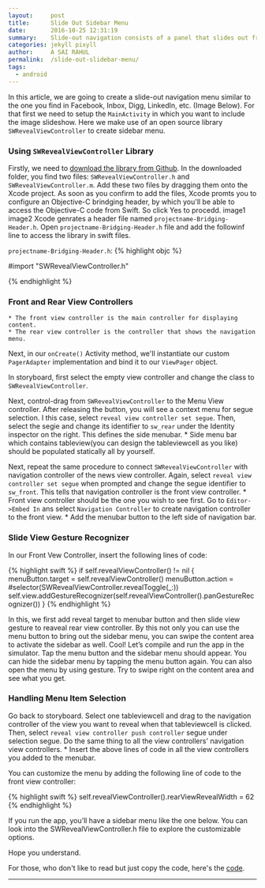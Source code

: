 ```yaml
---
layout:     post
title:      Slide Out Sidebar Menu
date:       2016-10-25 12:31:19
summary:    Slide-out navigation consists of a panel that slides out from underneath the left or the right of the main content area, revealing a vertically independent scroll view that serves as the primary navigation for the application.
categories: jekyll pixyll
author:     A SAI RAHUL
permalink:  /slide-out-slidebar-menu/
tags:
  - android
---
```


<!-- ![desk](https://github.com/blogofcode/blogofcode.github.io/blob/master/images/image-slideshow-using-viewpager-with-pageadapter/image_slideshow1.gif?raw=true) -->

In this article, we are going to create a slide-out navigation menu similar to the one you find in Facebook, Inbox, Digg, LinkedIn, etc. (Image Below). For that first we need to setup the `MainActivity` in which you want to include the image slideshow. Here we make use of an open source library `SWRevealViewController` to create sidebar menu.

### Using `SWRevealViewController` Library

Firstly, we need to [download the library from Github](https://codeload.github.com/John-Lluch/SWRevealViewController/zip/master). In the downloaded folder, you find two files: `SWRevealViewController.h` and `SWRevealViewController.m`. Add these two files by dragging them onto the Xcode project. As soon as you confirm to add the files, Xcode promts you to configure an Objective-C brindging header, by which you'll be able to access the Objective-C code from Swift. So click Yes to procedd.
image1
image2
Xcode genrates a header file named `projectname-Bridging-Header.h`. Open `projectname-Bridging-Header.h` file and add the followinf line to access the library in swift files.

`projectname-Bridging-Header.h`:
{% highlight objc %}

#import "SWRevealViewController.h"

{% endhighlight %}

### Front and Rear View Controllers

    * The front view controller is the main controller for displaying content.
    * The rear view controller is the controller that shows the navigation menu.
Next, in our `onCreate()` Activity method, we'll instantiate our custom `PagerAdapter` implementation and bind it to our `ViewPager` object.

In storyboard, first select the empty view controller and change the class to `SWRevealViewController`.

Next, control-drag from `SWRevealViewController` to the Menu View controller. After releasing the button, you will see a context menu for segue selection. I this case, select `reveal view controller set segue`. Then, select the segie and change its identifier to `sw_rear` under the Identity inspector on the right. This defines the side menubar.
    * Side menu bar which contains tableview(you can design the tableviewcell as you like) should be populated statically all by yourself.

Next, repeat the same procedure to connect `SWRevealViewController` with navigation controller of the news view controller. Again, select `reveal view controller set segue` when prompted and change the segue identifier to `sw_front`. This tells that navigation controller is the front view controller.
    * Front view controller should be the one you wish to see first. Go to `Editor->Embed In` ans select `Navigation Controller` to create navigation controller to the front view.
    * Add the menubar button to the left side of navigation bar.

### Slide View Gesture Recognizer

In our Front Vew Controller, insert the following lines of code:

{% highlight swift %}
    if self.revealViewController() != nil {
        menuButton.target = self.revealViewController()
        menuButton.action = #selector(SWRevealViewController.revealToggle(_:))
        self.view.addGestureRecognizer(self.revealViewController().panGestureRecognizer())
    }
{% endhighlight %}

In this, we first add reveal target to menubar button and then slide view gesture to reaveal rear view controller.
By this not only you can use the menu button to bring out the sidebar menu, you can swipe the content area to activate the sidebar as well.
Cool! Let’s compile and run the app in the simulator. Tap the menu button and the sidebar menu should appear. You can hide the sidebar menu by tapping the menu button again. You can also open the menu by using gesture. Try to swipe right on the content area and see what you get.

### Handling Menu Item Selection

Go back to storyboard. Select one tableviewcell and drag to the navigation controller of the view you want to reveal when that tableviewcell is clicked. Then, select `reveal view controller push controller` segue under selection segue. Do the same thing to all the view controllers' navigation view controllers.
    * Insert the above lines of code in all the view controllers you added to the menubar.

You can customize the menu by adding the following line of code to the front view controller:

{% highlight swift %}
self.revealViewController().rearViewRevealWidth = 62
{% endhighlight %}

If you run the app, you’ll have a sidebar menu like the one below. You can look into the SWRevealViewController.h file to explore the customizable options.

Hope you understand.

For those, who don't like to read but just copy the code, here's the [code](https://github.com/johnotander/pixyll).


---
